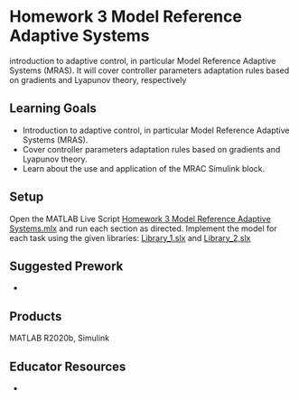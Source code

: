# Homework 3 Model Reference Adaptive Systems 




introduction to adaptive control,
in particular Model Reference Adaptive Systems (MRAS). It will cover controller parameters adaptation rules
based on gradients and Lyapunov theory, respectively
## Learning Goals
- Introduction to adaptive control, in particular Model Reference Adaptive Systems (MRAS).
- Cover controller parameters adaptation rules based on gradients and Lyapunov theory.
- Learn about the use and application of the MRAC Simulink block.
## Setup
Open the MATLAB Live Script [Homework 3 Model Reference Adaptive Systems.mlx](https://github.com/cescongroup/Learning-based-control-with-MATLAB-and-Simulink/blob/main/Student%20Version/Homework%203%20Model%20Reference%20Adaptive%20Systems/Homework%203%20Model%20Reference%20Adaptive%20Systems.mlx) and run each section as directed. Implement the model for each task using the given libraries: [Library_1.slx]() and [Library_2,slx]()

## Suggested Prework
-
## Products
MATLAB R2020b, Simulink

## Educator Resources
-
